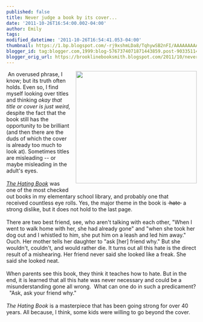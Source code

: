 ```yaml
---
published: false
title: Never judge a book by its cover...
date: '2011-10-26T16:54:00.002-04:00'
author: Emily
tags: 
modified_datetime: '2011-10-26T16:54:41.053-04:00'
thumbnail: https://1.bp.blogspot.com/-rj9xshmLDa8/TqhywSB2nFI/AAAAAAAAARg/aseKbXTEwS4/s72-c/0064431975.jpg
blogger_id: tag:blogger.com,1999:blog-5767374071871443859.post-9033511467300626835
blogger_orig_url: https://brooklinebooksmith.blogspot.com/2011/10/never-judge-book-by-its-cover.html
---
```


<div class="separator" style="clear: both; text-align: center;"><a href="https://1.bp.blogspot.com/-rj9xshmLDa8/TqhywSB2nFI/AAAAAAAAARg/aseKbXTEwS4/s1600/0064431975.jpg" imageanchor="1" style="clear: right; float: right; margin-bottom: 1em; margin-left: 1em;"><img border="0" height="297" src="https://1.bp.blogspot.com/-rj9xshmLDa8/TqhywSB2nFI/AAAAAAAAARg/aseKbXTEwS4/s320/0064431975.jpg" width="320" /></a></div><div>&nbsp;An overused phrase, I know; but its truth often holds.  Even so, I find myself looking over titles and thinking <em>okay that title or cover is just weird,</em> despite the fact that the book still has the opportunity to be brilliant (and then there are the duds&nbsp;of which the&nbsp;cover is already too much to look at).  Sometimes titles are misleading -- or maybe misleading in the adult's eyes.  </div><div>&nbsp;</div><div><em><a href="https://www.brooklinebooksmith-shop.com/book/9780064431972">The Hating Book</a></em> was one of the most checked out books in my elementary school library, and probably one that received&nbsp;countless eye rolls.  Yes, the major theme in the book is&nbsp;<strike> hate </strike>&nbsp;a strong dislike, but it does not hold to the last page.  </div><div>&nbsp;</div><div>There are two best friend, see, who aren't talking with each other, "When I went to walk home with her, she had already gone" and "when she took her dog out and&nbsp;I whistled to him, she put him on a leash and led him away."  Ouch.  Her mother tells her daughter to "ask [her] friend why."  But she wouldn't, couldn't, and would rather die.  It turns out all this hate is the direct result of a mishearing.  Her friend never said she looked like a freak.  She said she looked neat.  </div><div>&nbsp;</div><div>When parents see this book, they think it teaches how to hate.  But in the end, it is learned that all this hate was never necessary and could be a misunderstanding gone all wrong.&nbsp; What can one do in such a predicament? &nbsp; "Ask, ask your friend why." &nbsp; </div><div>&nbsp;</div><div><em>The Hating Book</em> is a masterpiece that has been going strong for over 40 years.  All because, I think, some kids were willing to go beyond the cover.</div><div> </div>